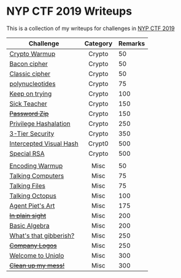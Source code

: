 # NYP CTF 2019 Writeups

This is a collection of my writeups for challenges in [NYP CTF 2019](https://ectf.ruibin.me/)

Challenge | Category | Remarks
----------|:--------:| -------
[Crypto Warmup](./Solved/Crypto_Warmup) | Crypto | 50
[Bacon cipher](./Solved/Bacon_cipher) | Crypto | 50
[Classic cipher](./Solved/Classic_cipher) | Crypto | 50
[polynucleotides](./Solved/polynucleotides) | Crypto | 75
[Keep on trying](./Solved/Keep_on_trying) | Crypto | 100
[Sick Teacher](./Solved/Sick_Teacher) | Crypto | 150
~~[Password Zip](./Solved/Password_Zip)~~ | Crypto | 150
[Privilege Hashalation](./Solved/Privilege_Hashalation) | Crypto | 250
[3-Tier Security](./Solved/3_Tier_Security) | Crypto | 350
[Intercepted Visual Hash](./Solved/Intercepted_Visual_Hash) | Crypt0 | 500
[Special RSA](./Solved/Special_RSA) | Crypto | 500
[]() | []() | []()
[Encoding Warmup](./Solved/Encoding_Warmup) | Misc | 50
[Talking Computers](./Solved/Talking_Computers) | Misc | 75
[Talking Files](./Solved/Talking_Files) | Misc | 75
[Talking Octopus](./Solved/Talking_Octopus) | Misc | 100
[Agent Piet's Art](./Solved/Agent_Piet_s_Art) | Misc | 175
~~[In plain sight](./Solved/In_plain_sight)~~ | Misc | 200
[Basic Algebra](./Solved/Basic_Algebra) | Misc | 200
[What's that gibberish?](./Solved/What_s_that_gibberish) | Misc | 250
~~[Company Logos](./Solved/Company_Logos)~~ | Misc | 250
[Welcome to Uniqlo](./Solved/Welcome_to_Uniqlo) | Misc | 300
~~[Clean up my mess!](./Solved/Clean_up_my_mess)~~ | Misc | 300
